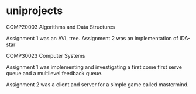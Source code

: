 # uniprojects

COMP20003 Algorithms and Data Structures

Assignment 1 was an AVL tree.
Assignment 2 was an implementation of IDA-star

COMP30023 Computer Systems

Assignment 1 was implementing and investigating 
a first come first serve queue and a multilevel 
feedback queue.

Assignment 2 was a client and server for a simple
game called mastermind.

